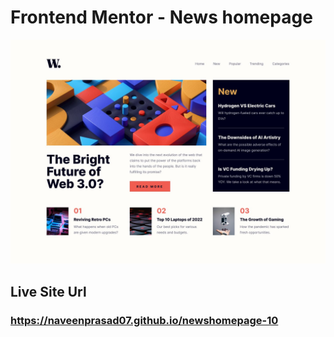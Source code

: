 # Frontend Mentor - News homepage

![Design preview for the News homepage coding challenge](./desktop-design.jpg)

## Live Site Url

### https://naveenprasad07.github.io/newshomepage-10
